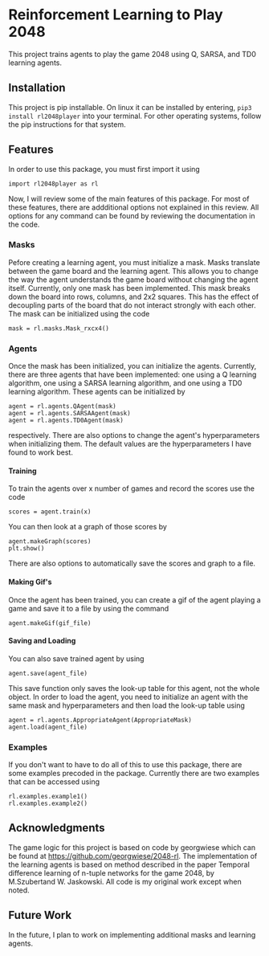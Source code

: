 # Reinforcement Learning to Play 2048
This project trains agents to play the game 2048 using Q, SARSA, and TD0 learning agents. 

## Installation
This project is pip installable. On linux it can be installed by entering, ```pip3 install rl2048player``` into your terminal. For other operating systems, follow the pip instructions for that system. 

## Features
In order to use this package, you must first import it using
```
import rl2048player as rl
```
Now, I will review some of the main features of this package. For most of these features, there are addditional options not explained in this review. All options for any command can be found by reviewing the documentation in the code. 

### Masks
Pefore creating a learning agent, you must initialize a mask. Masks translate between the game board and the learning agent. This allows you to change the way the agent understands the game board without changing the agent itself. Currently, only one mask has been implemented. This mask breaks down the board into rows, columns, and 2x2 squares. This has the effect of  decoupling parts of the board that do not interact strongly with each other. The mask can be initialized using the code
```
mask = rl.masks.Mask_rxcx4()
```

### Agents
Once the mask has been initialized, you can initialize the agents. Currently, there are three agents that have been implemented: one using a Q learning algorithm, one using a SARSA learning algorithm, and one using a TD0 learning algorithm. These agents can be initialized by
```
agent = rl.agents.QAgent(mask)
agent = rl.agents.SARSAAgent(mask)
agent = rl.agents.TD0Agent(mask)
```
respectively. There are also options to change the agent's hyperparameters when initializing them. The default values are the hyperparameters I have found to work best. 

#### Training
To train the agents over x number of games and record the scores use the code
```
scores = agent.train(x)
```
You can then look at a graph of those scores by 
```
agent.makeGraph(scores)
plt.show()
```
There are also options to automatically save the scores and graph to a file. 

#### Making Gif's
Once the agent has been trained, you can create a gif of the agent playing a game and save it to a file by using the command
```
agent.makeGif(gif_file)
```

#### Saving and Loading
You can also save trained agent by using
```
agent.save(agent_file)
```
This save function only saves the look-up table for this agent, not the whole object. In order to load the agent, you need to initialize an agent with the same mask and hyperparameters and then load the look-up table using
```
agent = rl.agents.AppropriateAgent(AppropriateMask)
agent.load(agent_file)
```

### Examples
If you don't want to have to do all of this to use this package, there are some examples precoded in the package. Currently there are two examples that can be accessed using
```
rl.examples.example1()
rl.examples.example2()
```

## Acknowledgments
The game logic for this project is based on code by georgwiese which can be found at https://github.com/georgwiese/2048-rl. The implementation of the learning agents is based on method described in the paper Temporal difference learning of n-tuple networks for the game 2048, by M.Szubertand W. Jaskowski. All code is my original work except when noted. 

## Future Work
In the future, I plan to work on implementing additional masks and learning agents. 

